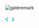 <p align="left"> <img src="https://komarev.com/ghpvc/?username=gateremark &label=Profile%20views&color=430680&style=flat" alt="gateremark" /> </p>

<a href="https://bit.ly/gatere">
<img src="static/codegif.webp" width ="30">
</a>
